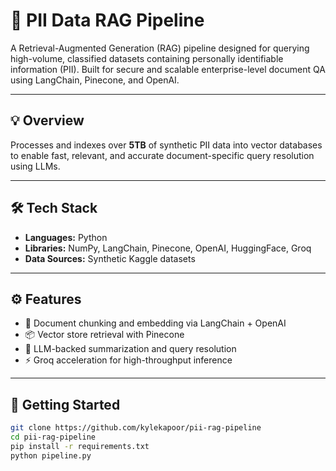 # 🔐 PII Data RAG Pipeline

A Retrieval-Augmented Generation (RAG) pipeline designed for querying high-volume, classified datasets containing personally identifiable information (PII). Built for secure and scalable enterprise-level document QA using LangChain, Pinecone, and OpenAI.

---

## 💡 Overview

Processes and indexes over **5TB** of synthetic PII data into vector databases to enable fast, relevant, and accurate document-specific query resolution using LLMs.

---

## 🛠️ Tech Stack

- **Languages:** Python  
- **Libraries:** NumPy, LangChain, Pinecone, OpenAI, HuggingFace, Groq  
- **Data Sources:** Synthetic Kaggle datasets  

---

## ⚙️ Features

- 📄 Document chunking and embedding via LangChain + OpenAI  
- 📦 Vector store retrieval with Pinecone  
- 🧠 LLM-backed summarization and query resolution  
- ⚡ Groq acceleration for high-throughput inference  

---

## 🚀 Getting Started

```bash
git clone https://github.com/kylekapoor/pii-rag-pipeline
cd pii-rag-pipeline
pip install -r requirements.txt
python pipeline.py
